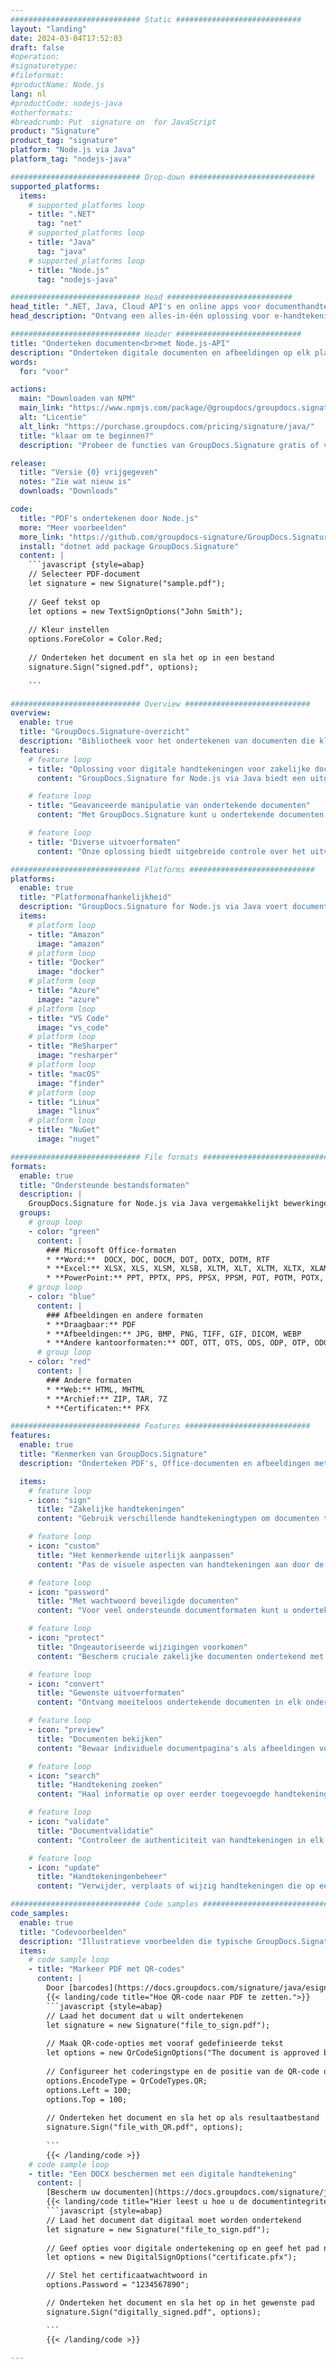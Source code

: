 ```yaml
---
############################# Static ############################
layout: "landing"
date: 2024-03-04T17:52:03
draft: false
#operation: 
#signaturetype: 
#fileformat: 
#productName: Node.js
lang: nl
#productCode: nodejs-java
#otherformats: 
#breadcrumb: Put  signature on  for JavaScript
product: "Signature"
product_tag: "signature"
platform: "Node.js via Java"
platform_tag: "nodejs-java"

############################# Drop-down ############################
supported_platforms:
  items:
    # supported_platforms loop
    - title: ".NET"
      tag: "net"
    # supported_platforms loop
    - title: "Java"
      tag: "java"
    # supported_platforms loop
    - title: "Node.js"
      tag: "nodejs-java"

############################# Head ############################
head_title: ".NET, Java, Cloud API's en online apps voor documenthandtekening"
head_description: "Ontvang een alles-in-één oplossing voor e-handtekening van documenten voor .NET, Java en cloudgebaseerde applicaties. Onderteken veelgebruikte documentformaten online met behulp van een eenvoudige functie voor slepen en neerzetten"

############################# Header ############################
title: "Onderteken documenten<br>met Node.js-API"
description: "Onderteken digitale documenten en afbeeldingen op elk platform met behulp van onze flexibele API's en app-gebaseerde oplossingen voor programmeurs en eindgebruikers."
words:
  for: "voor"

actions:
  main: "Downloaden van NPM"
  main_link: "https://www.npmjs.com/package/@groupdocs/groupdocs.signature/"
  alt: "Licentie"
  alt_link: "https://purchase.groupdocs.com/pricing/signature/java/"
  title: "klaar om te beginnen?"
  description: "Probeer de functies van GroupDocs.Signature gratis of vraag een licentie aan"

release:
  title: "Versie {0} vrijgegeven"
  notes: "Zie wat nieuw is"
  downloads: "Downloads"

code:
  title: "PDF's ondertekenen door Node.js"
  more: "Meer voorbeelden"
  more_link: "https://github.com/groupdocs-signature/GroupDocs.Signature-for-Node.js-via-Java/"
  install: "dotnet add package GroupDocs.Signature"
  content: |
    ```javascript {style=abap}   
    // Selecteer PDF-document
    let signature = new Signature("sample.pdf");
    
    // Geef tekst op
    let options = new TextSignOptions("John Smith");
    
    // Kleur instellen
    options.ForeColor = Color.Red;
    
    // Onderteken het document en sla het op in een bestand
    signature.Sign("signed.pdf", options);
    
    ```

############################# Overview ############################
overview:
  enable: true
  title: "GroupDocs.Signature-overzicht"
  description: "Bibliotheek voor het ondertekenen van documenten die klaar is om te worden gebruikt in Node.js-toepassingen"
  features:
    # feature loop
    - title: "Oplossing voor digitale handtekeningen voor zakelijke documenten met Node.js"
      content: "GroupDocs.Signature for Node.js via Java biedt een uitgebreide reeks digitale handtekeningopties voor PDF-, Office-documenten en afbeeldingen. Tekst, barcodes, afbeeldingen, digitale certificaten en metadata zijn beschikbaar. Gestroomlijnde documentverwerking zorgt voor efficiëntie."

    # feature loop
    - title: "Geavanceerde manipulatie van ondertekende documenten"
      content: "Met GroupDocs.Signature kunt u ondertekende documenten verwerken. Zoek en valideer handtekeningen met behulp van verschillende criteria. Extraheer bovendien gedetailleerde documentinformatie of genereer voorbeeldafbeeldingen van pagina's."

    # feature loop
    - title: "Diverse uitvoerformaten"
      content: "Onze oplossing biedt uitgebreide controle over het uitvoerformaat van ondertekende documenten. Plaats handtekeningen nauwkeurig op elke pagina en pas hun uiterlijk aan. Bewaar ondertekende documenten in talloze ondersteunde formaten en beveilig ze optioneel met wachtwoorden."

############################# Platforms ############################
platforms:
  enable: true
  title: "Platformonafhankelijkheid"
  description: "GroupDocs.Signature for Node.js via Java voert documentverwerking uit met verschillende besturingssystemen"
  items:
    # platform loop
    - title: "Amazon"
      image: "amazon"
    # platform loop
    - title: "Docker"
      image: "docker"
    # platform loop
    - title: "Azure"
      image: "azure"
    # platform loop
    - title: "VS Code"
      image: "vs_code"
    # platform loop
    - title: "ReSharper"
      image: "resharper"
    # platform loop
    - title: "macOS"
      image: "finder"
    # platform loop
    - title: "Linux"
      image: "linux"
    # platform loop
    - title: "NuGet"
      image: "nuget"

############################# File formats ############################
formats:
  enable: true
  title: "Ondersteunde bestandsformaten"
  description: |
    GroupDocs.Signature for Node.js via Java vergemakkelijkt bewerkingen voor de [populaire bestandsindelingen](https://docs.groupdocs.com/signature/java/supported-document-formats/).
  groups:
    # group loop
    - color: "green"
      content: |
        ### Microsoft Office-formaten
        * **Word:**  DOCX, DOC, DOCM, DOT, DOTX, DOTM, RTF
        * **Excel:** XLSX, XLS, XLSM, XLSB, XLTM, XLT, XLTM, XLTX, XLAM, SXC, SpreadsheetML
        * **PowerPoint:** PPT, PPTX, PPS, PPSX, PPSM, POT, POTM, POTX, PPTM
    # group loop
    - color: "blue"
      content: |
        ### Afbeeldingen en andere formaten
        * **Draagbaar:** PDF
        * **Afbeeldingen:** JPG, BMP, PNG, TIFF, GIF, DICOM, WEBP
        * **Andere kantoorformaten:** ODT, OTT, OTS, ODS, ODP, OTP, ODG
      # group loop
    - color: "red"
      content: |
        ### Andere formaten
        * **Web:** HTML, MHTML
        * **Archief:** ZIP, TAR, 7Z
        * **Certificaten:** PFX

############################# Features ############################
features:
  enable: true
  title: "Kenmerken van GroupDocs.Signature"
  description: "Onderteken PDF's, Office-documenten en afbeeldingen met digitale handtekeningen"

  items:
    # feature loop
    - icon: "sign"
      title: "Zakelijke handtekeningen"
      content: "Gebruik verschillende handtekeningtypen om documenten te ondertekenen. Plaats digitale handtekeningen precies op elke paginalocatie."

    # feature loop
    - icon: "custom"
      title: "Het kenmerkende uiterlijk aanpassen"
      content: "Pas de visuele aspecten van handtekeningen aan door de kleur, het lettertype, de randen, de rotatie en meer aan te passen om het gewenste resultaat te bereiken."

    # feature loop
    - icon: "password"
      title: "Met wachtwoord beveiligde documenten"
      content: "Voor veel ondersteunde documentformaten kunt u ondertekende documenten beveiligen met een wachtwoord voor extra beveiliging."

    # feature loop
    - icon: "protect"
      title: "Ongeautoriseerde wijzigingen voorkomen"
      content: "Bescherm cruciale zakelijke documenten ondertekend met digitale certificaten tegen ongeoorloofde wijzigingen."

    # feature loop
    - icon: "convert"
      title: "Gewenste uitvoerformaten"
      content: "Ontvang moeiteloos ondertekende documenten in elk ondersteund formaat. Converteer MS Word-documenten eenvoudig naar PDF-formaat."

    # feature loop
    - icon: "preview"
      title: "Documenten bekijken"
      content: "Bewaar individuele documentpagina's als afbeeldingen voor toekomstige behoeften."

    # feature loop
    - icon: "search"
      title: "Handtekening zoeken"
      content: "Haal informatie op over eerder toegevoegde handtekeningen in uw documenten."

    # feature loop
    - icon: "validate"
      title: "Documentvalidatie"
      content: "Controleer de authenticiteit van handtekeningen in elk document."

    # feature loop
    - icon: "update"
      title: "Handtekeningenbeheer"
      content: "Verwijder, verplaats of wijzig handtekeningen die op een documentpagina zijn geplaatst."

############################# Code samples ############################
code_samples:
  enable: true
  title: "Codevoorbeelden"
  description: "Illustratieve voorbeelden die typische GroupDocs.Signature for Node.js via Java-bewerkingen laten zien"
  items:
    # code sample loop
    - title: "Markeer PDF met QR-codes"
      content: |
        Door [barcodes](https://docs.groupdocs.com/signature/java/esign-document-with-qr-code-signature/) op te nemen in specifieke PDF-documentpagina's kunnen bedrijfsprocessen worden gestroomlijnd. In dit gedeelte wordt een voorbeeld gegeven van het toevoegen van een QR-code met behulp van GroupDocs.Signature for Node.js via Java.
        {{< landing/code title="Hoe QR-code naar PDF te zetten.">}}
        ```javascript {style=abap}
        // Laad het document dat u wilt ondertekenen
        let signature = new Signature("file_to_sign.pdf");
        
        // Maak QR-code-opties met vooraf gedefinieerde tekst
        let options = new QrCodeSignOptions("The document is approved by John Smith");
        
        // Configureer het coderingstype en de positie van de QR-code op de pagina
        options.EncodeType = QrCodeTypes.QR;
        options.Left = 100;
        options.Top = 100;
            
        // Onderteken het document en sla het op als resultaatbestand
        signature.Sign("file_with_QR.pdf", options);
        
        ```
        {{< /landing/code >}}
    # code sample loop
    - title: "Een DOCX beschermen met een digitale handtekening"
      content: |
        [Bescherm uw documenten](https://docs.groupdocs.com/signature/java/esign-document-with-digital-signature/) door handtekeningen op basis van digitale certificaten. Digitale handtekening beschermt uw zakelijke documenten tegen wijziging van de inhoud.
        {{< landing/code title="Hier leest u hoe u de documentintegriteit kunt garanderen.">}}
        ```javascript {style=abap}   
        // Laad het document dat digitaal moet worden ondertekend
        let signature = new Signature("file_to_sign.pdf");
        
        // Geef opties voor digitale ondertekening op en geef het pad naar het certificaatbestand op
        let options = new DigitalSignOptions("certificate.pfx");

        // Stel het certificaatwachtwoord in
        options.Password = "1234567890";

        // Onderteken het document en sla het op in het gewenste pad
        signature.Sign("digitally_signed.pdf", options);

        ```
        {{< /landing/code >}}

---
```

